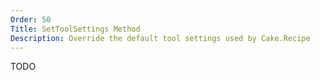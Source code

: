 ```yaml
---
Order: 50
Title: SetToolSettings Method
Description: Override the default tool settings used by Cake.Recipe
---
```


TODO